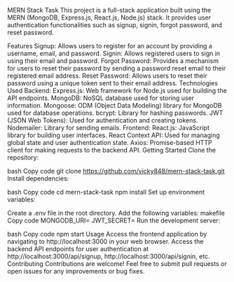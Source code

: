 MERN Stack Task
This project is a full-stack application built using the MERN (MongoDB, Express.js, React.js, Node.js) stack. It provides user authentication functionalities such as signup, signin, forgot password, and reset password.

Features
Signup: Allows users to register for an account by providing a username, email, and password.
Signin: Allows registered users to sign in using their email and password.
Forgot Password: Provides a mechanism for users to reset their password by sending a password reset email to their registered email address.
Reset Password: Allows users to reset their password using a unique token sent to their email address.
Technologies Used
Backend:
Express.js: Web framework for Node.js used for building the API endpoints.
MongoDB: NoSQL database used for storing user information.
Mongoose: ODM (Object Data Modeling) library for MongoDB used for database operations.
bcrypt: Library for hashing passwords.
JWT (JSON Web Tokens): Used for authentication and creating tokens.
Nodemailer: Library for sending emails.
Frontend:
React.js: JavaScript library for building user interfaces.
React Context API: Used for managing global state and user authentication state.
Axios: Promise-based HTTP client for making requests to the backend API.
Getting Started
Clone the repository:

bash
Copy code
git clone https://github.com/vicky848/mern-stack-task.git
Install dependencies:

bash
Copy code
cd mern-stack-task
npm install
Set up environment variables:

Create a .env file in the root directory.
Add the following variables:
makefile
Copy code
MONGODB_URI=<your-mongodb-uri>
JWT_SECRET=<your-jwt-secret>
Run the development server:

bash
Copy code
npm start
Usage
Access the frontend application by navigating to http://localhost:3000 in your web browser.
Access the backend API endpoints for user authentication at http://localhost:3000/api/signup, http://localhost:3000/api/signin, etc.
Contributing
Contributions are welcome! Feel free to submit pull requests or open issues for any improvements or bug fixes.
